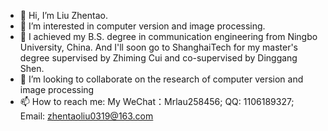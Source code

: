 - 👋 Hi, I’m Liu Zhentao.
- 👀 I’m interested in computer version and image processing.
- 🌱 I achieved my B.S. degree in communication engineering from Ningbo University, China. And I'll soon go to ShanghaiTech for my master's degree supervised by Zhiming Cui and co-supervised by Dinggang Shen.
- 💞️ I’m looking to collaborate on the research of computer version and image processing
- 📫 How to reach me: My WeChat：Mrlau258456; QQ: 1106189327; Email: zhentaoliu0319@163.com

<!---
Zhentao-Liu/Zhentao-Liu is a ✨ special ✨ repository because its `README.md` (this file) appears on your GitHub profile.
You can click the Preview link to take a look at your changes.
--->
